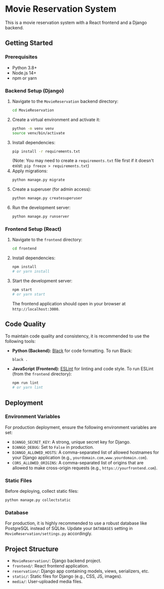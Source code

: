 # Movie Reservation System

This is a movie reservation system with a React frontend and a Django backend.

## Getting Started

### Prerequisites

*   Python 3.8+
*   Node.js 14+
*   npm or yarn

### Backend Setup (Django)

1.  Navigate to the `MovieReservation` backend directory:
    ```bash
    cd MovieReservation
    ```
2.  Create a virtual environment and activate it:
    ```bash
    python -m venv venv
    source venv/bin/activate
    ```
3.  Install dependencies:
    ```bash
    pip install -r requirements.txt
    ```
    (Note: You may need to create a `requirements.txt` file first if it doesn't exist: `pip freeze > requirements.txt`)
4.  Apply migrations:
    ```bash
    python manage.py migrate
    ```
5.  Create a superuser (for admin access):
    ```bash
    python manage.py createsuperuser
    ```
6.  Run the development server:
    ```bash
    python manage.py runserver
    ```

### Frontend Setup (React)

1.  Navigate to the `frontend` directory:
    ```bash
    cd frontend
    ```
2.  Install dependencies:
    ```bash
    npm install
    # or yarn install
    ```
3.  Start the development server:
    ```bash
    npm start
    # or yarn start
    ```
    The frontend application should open in your browser at `http://localhost:3000`.

## Code Quality

To maintain code quality and consistency, it is recommended to use the following tools:

*   **Python (Backend):** [Black](https://github.com/psf/black) for code formatting.
    To run Black:
    ```bash
    black .
    ```

*   **JavaScript (Frontend):** [ESLint](https://eslint.org/) for linting and code style.
    To run ESLint (from the `frontend` directory):
    ```bash
    npm run lint
    # or yarn lint
    ```

## Deployment

### Environment Variables

For production deployment, ensure the following environment variables are set:

*   `DJANGO_SECRET_KEY`: A strong, unique secret key for Django.
*   `DJANGO_DEBUG`: Set to `False` in production.
*   `DJANGO_ALLOWED_HOSTS`: A comma-separated list of allowed hostnames for your Django application (e.g., `yourdomain.com,www.yourdomain.com`).
*   `CORS_ALLOWED_ORIGINS`: A comma-separated list of origins that are allowed to make cross-origin requests (e.g., `https://yourfrontend.com`).

### Static Files

Before deploying, collect static files:

```bash
python manage.py collectstatic
```

### Database

For production, it is highly recommended to use a robust database like PostgreSQL instead of SQLite. Update your `DATABASES` setting in `MovieReservation/settings.py` accordingly.

## Project Structure

*   `MovieReservation/`: Django backend project.
*   `frontend/`: React frontend application.
*   `reservation/`: Django app containing models, views, serializers, etc.
*   `static/`: Static files for Django (e.g., CSS, JS, images).
*   `media/`: User-uploaded media files.

